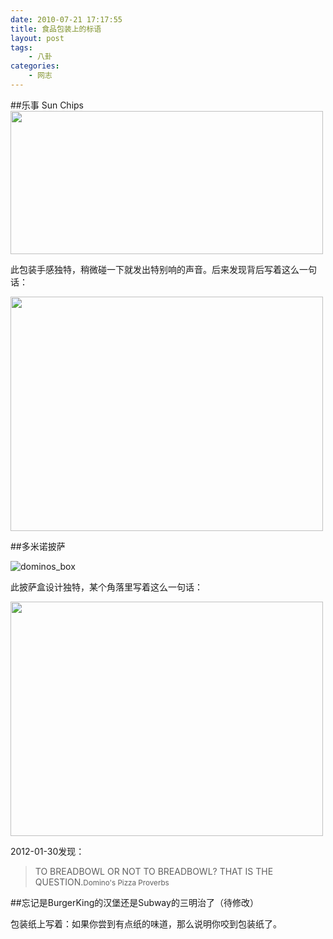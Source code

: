 ```yaml
---
date: 2010-07-21 17:17:55
title: 食品包装上的标语
layout: post
tags:
    - 八卦
categories:
    - 网志
---
```

##乐事 Sun Chips
<img class="alignnone size-full wp-image-2892" title="sun chips" src="https://lh6.googleusercontent.com/-4eJJPpFlkUo/TYL2UOf7nKI/AAAAAAABifI/0CpEjSd_Ipg/s800/media_httpblogztnotec_dyDww.png.scaled500.png" alt="" width="500" height="229" />

此包装手感独特，稍微碰一下就发出特别响的声音。后来发现背后写着这么一句话：

<img class="alignnone size-full wp-image-2893" title="IMG_0023" src="https://lh6.googleusercontent.com/-dgngzMAFi5I/TYL2ULan8bI/AAAAAAABifI/HaxIl9eXKpU/s800/media_httpblogztnotec_EGfBe.jpg.scaled500.jpg" alt="" width="500" height="375" />

##多米诺披萨

<img class="alignnone size-full wp-image-2889" title="dominos_box" src="https://lh6.googleusercontent.com/-ghyA-Y-qwtk/TYL2Um6lb_I/AAAAAAABifI/RkxVZx1vVqM/s800/media_httpblogztnotec_nryvr.jpeg.scaled500.jpg"/>

此披萨盒设计独特，某个角落里写着这么一句话：

<img class="alignnone size-full wp-image-2890" title="IMG_0022" src="https://lh3.googleusercontent.com/-vFuopTkIkeo/TYL2UKRUYTI/AAAAAAABifI/eUvPUvnnP88/s800/media_httpblogztnotec_Abrdx.jpg.scaled500.jpg" alt="" width="500" height="375" />

2012-01-30发现：

>TO BREADBOWL OR NOT TO BREADBOWL? THAT IS THE QUESTION.<small>Domino's Pizza Proverbs</small>

##忘记是BurgerKing的汉堡还是Subway的三明治了（待修改）

包装纸上写着：如果你尝到有点纸的味道，那么说明你咬到包装纸了。